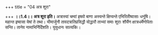 +++
title = "04 अत्र शूरा"

+++
**।।1.4।।** **अत्र शूरा इति।** अत्रास्यां चम्वां इषवो बाणा अस्यन्ते
क्षिप्यन्ते एभिरितीष्वासाः धनूंषि। महान्त इष्वासा येषां ते तथा।
भीमार्जुनौ तावदत्रातिप्रसिद्धौ योद्धारौ ताभ्यां समाः शूराः शौर्येण
क्षात्रधर्मेणोपेताः सन्ति। तानेव नामाभिर्निर्दिशति। युयुधानः सात्यकिः।  
  
